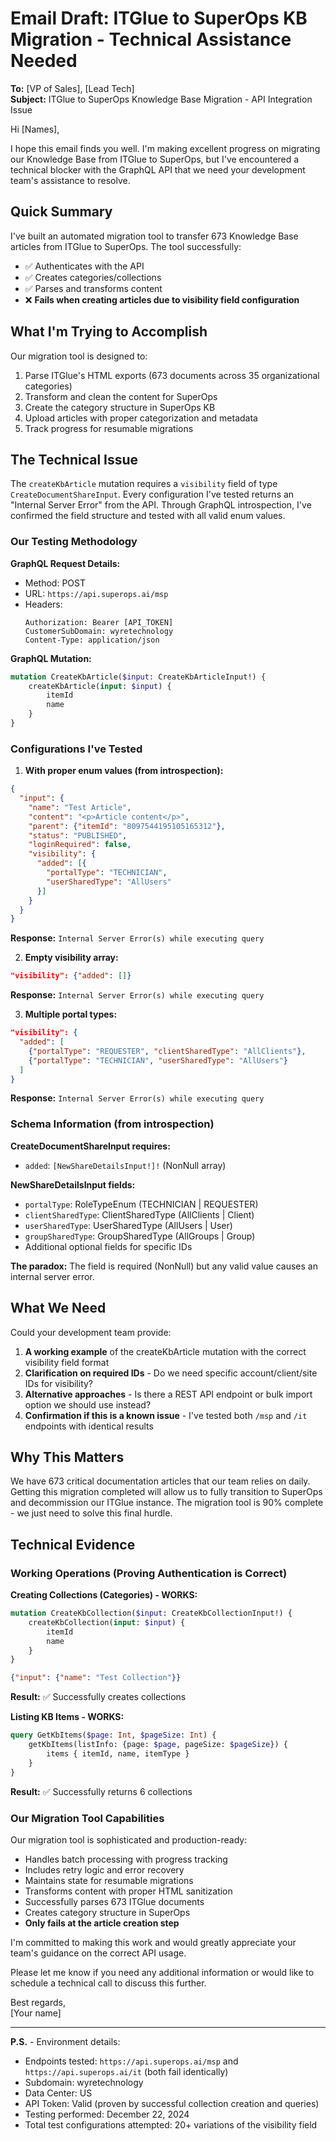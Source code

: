 # Email Draft: ITGlue to SuperOps KB Migration - Technical Assistance Needed

**To:** [VP of Sales], [Lead Tech]  
**Subject:** ITGlue to SuperOps Knowledge Base Migration - API Integration Issue

Hi [Names],

I hope this email finds you well. I'm making excellent progress on migrating our Knowledge Base from ITGlue to SuperOps, but I've encountered a technical blocker with the GraphQL API that we need your development team's assistance to resolve.

## Quick Summary

I've built an automated migration tool to transfer 673 Knowledge Base articles from ITGlue to SuperOps. The tool successfully:
- ✅ Authenticates with the API
- ✅ Creates categories/collections 
- ✅ Parses and transforms content
- ❌ **Fails when creating articles due to visibility field configuration**

## What I'm Trying to Accomplish

Our migration tool is designed to:
1. Parse ITGlue's HTML exports (673 documents across 35 organizational categories)
2. Transform and clean the content for SuperOps
3. Create the category structure in SuperOps KB
4. Upload articles with proper categorization and metadata
5. Track progress for resumable migrations

## The Technical Issue

The `createKbArticle` mutation requires a `visibility` field of type `CreateDocumentShareInput`. Every configuration I've tested returns an "Internal Server Error" from the API. Through GraphQL introspection, I've confirmed the field structure and tested with all valid enum values.

### Our Testing Methodology

**GraphQL Request Details:**
- Method: POST
- URL: `https://api.superops.ai/msp`
- Headers:
  ```
  Authorization: Bearer [API_TOKEN]
  CustomerSubDomain: wyretechnology
  Content-Type: application/json
  ```

**GraphQL Mutation:**
```graphql
mutation CreateKbArticle($input: CreateKbArticleInput!) {
    createKbArticle(input: $input) {
        itemId
        name
    }
}
```

### Configurations I've Tested

1. **With proper enum values (from introspection):**
```json
{
  "input": {
    "name": "Test Article",
    "content": "<p>Article content</p>",
    "parent": {"itemId": "8097544195105165312"},
    "status": "PUBLISHED",
    "loginRequired": false,
    "visibility": {
      "added": [{
        "portalType": "TECHNICIAN",
        "userSharedType": "AllUsers"
      }]
    }
  }
}
```
**Response:** `Internal Server Error(s) while executing query`

2. **Empty visibility array:**
```json
"visibility": {"added": []}
```
**Response:** `Internal Server Error(s) while executing query`

3. **Multiple portal types:**
```json
"visibility": {
  "added": [
    {"portalType": "REQUESTER", "clientSharedType": "AllClients"},
    {"portalType": "TECHNICIAN", "userSharedType": "AllUsers"}
  ]
}
```
**Response:** `Internal Server Error(s) while executing query`

### Schema Information (from introspection)

**CreateDocumentShareInput requires:**
- `added`: `[NewShareDetailsInput!]!` (NonNull array)

**NewShareDetailsInput fields:**
- `portalType`: RoleTypeEnum (TECHNICIAN | REQUESTER)
- `clientSharedType`: ClientSharedType (AllClients | Client)
- `userSharedType`: UserSharedType (AllUsers | User)
- `groupSharedType`: GroupSharedType (AllGroups | Group)
- Additional optional fields for specific IDs

**The paradox:** The field is required (NonNull) but any valid value causes an internal server error.

## What We Need

Could your development team provide:

1. **A working example** of the createKbArticle mutation with the correct visibility field format
2. **Clarification on required IDs** - Do we need specific account/client/site IDs for visibility?
3. **Alternative approaches** - Is there a REST API endpoint or bulk import option we should use instead?
4. **Confirmation if this is a known issue** - I've tested both `/msp` and `/it` endpoints with identical results

## Why This Matters

We have 673 critical documentation articles that our team relies on daily. Getting this migration completed will allow us to fully transition to SuperOps and decommission our ITGlue instance. The migration tool is 90% complete - we just need to solve this final hurdle.

## Technical Evidence

### Working Operations (Proving Authentication is Correct)

**Creating Collections (Categories) - WORKS:**
```graphql
mutation CreateKbCollection($input: CreateKbCollectionInput!) {
    createKbCollection(input: $input) {
        itemId
        name
    }
}
```
```json
{"input": {"name": "Test Collection"}}
```
**Result:** ✅ Successfully creates collections

**Listing KB Items - WORKS:**
```graphql
query GetKbItems($page: Int, $pageSize: Int) {
    getKbItems(listInfo: {page: $page, pageSize: $pageSize}) {
        items { itemId, name, itemType }
    }
}
```
**Result:** ✅ Successfully returns 6 collections

### Our Migration Tool Capabilities

Our migration tool is sophisticated and production-ready:
- Handles batch processing with progress tracking
- Includes retry logic and error recovery
- Maintains state for resumable migrations
- Transforms content with proper HTML sanitization
- Successfully parses 673 ITGlue documents
- Creates category structure in SuperOps
- **Only fails at the article creation step**

I'm committed to making this work and would greatly appreciate your team's guidance on the correct API usage.

Please let me know if you need any additional information or would like to schedule a technical call to discuss this further.

Best regards,  
[Your name]

---

**P.S.** - Environment details:
- Endpoints tested: `https://api.superops.ai/msp` and `https://api.superops.ai/it` (both fail identically)
- Subdomain: wyretechnology  
- Data Center: US
- API Token: Valid (proven by successful collection creation and queries)
- Testing performed: December 22, 2024
- Total test configurations attempted: 20+ variations of the visibility field
